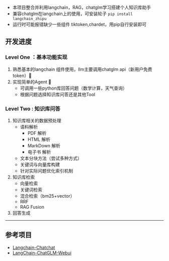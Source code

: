 - 本项目整合并利用langchain，RAG，chatglm学习搭建个人知识库助手
- 兼容chatglm在langchain上的使用，可安装轮子 ``pip install langchain_zhipu``
- 运行时可能报错缺少一些组件 tiktoken,chardet，用pip自行安装即可

## 开发进度
### Level One ：基本功能实现
1. 熟悉基本的langchain 组件使用，llm主要调用chatglm api（新用户免费token）🚩
2. 实现简单的Agent 🚩
   - 可调用一些python库回答问题（数学计算，天气查询）
   - 根据问题选择知识库问答还是其他Tool
### Level Two : 知识库问答
1. 知识库相关的数据预处理
   - 语料解析
     - PDF 解析
     - HTML 解析
     - MarkDown 解析
     - 电子书 解析
   - 文本分块方法（尝试多种方式）
   - 关键词与向量库构建
   - 针对实际问题优化索引机制
2. 知识库检索
   - 向量检索
   - 关键词检索
   - 混合检索（bm25+vector）
   - RRF
   - RAG Fusion
3. 回答生成
   
---

## 参考项目
- [Langchain-Chatchat](https://github.com/chatchat-space/Langchain-Chatchat)
- [LangChain-ChatGLM-Webui](https://github.com/X-D-Lab/LangChain-ChatGLM-Webui)
